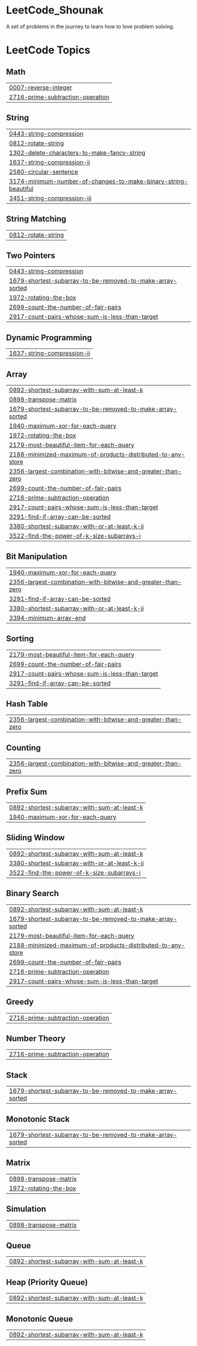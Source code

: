 # LeetCode_Shounak
A set of problems in the journey to learn how to love problem solving.

<!---LeetCode Topics Start-->
# LeetCode Topics
## Math
|  |
| ------- |
| [0007-reverse-integer](https://github.com/shounakBack/LeetCode_Shounak/tree/master/0007-reverse-integer) |
| [2716-prime-subtraction-operation](https://github.com/shounakBack/LeetCode_Shounak/tree/master/2716-prime-subtraction-operation) |
## String
|  |
| ------- |
| [0443-string-compression](https://github.com/shounakBack/LeetCode_Shounak/tree/master/0443-string-compression) |
| [0812-rotate-string](https://github.com/shounakBack/LeetCode_Shounak/tree/master/0812-rotate-string) |
| [1302-delete-characters-to-make-fancy-string](https://github.com/shounakBack/LeetCode_Shounak/tree/master/1302-delete-characters-to-make-fancy-string) |
| [1637-string-compression-ii](https://github.com/shounakBack/LeetCode_Shounak/tree/master/1637-string-compression-ii) |
| [2580-circular-sentence](https://github.com/shounakBack/LeetCode_Shounak/tree/master/2580-circular-sentence) |
| [3174-minimum-number-of-changes-to-make-binary-string-beautiful](https://github.com/shounakBack/LeetCode_Shounak/tree/master/3174-minimum-number-of-changes-to-make-binary-string-beautiful) |
| [3451-string-compression-iii](https://github.com/shounakBack/LeetCode_Shounak/tree/master/3451-string-compression-iii) |
## String Matching
|  |
| ------- |
| [0812-rotate-string](https://github.com/shounakBack/LeetCode_Shounak/tree/master/0812-rotate-string) |
## Two Pointers
|  |
| ------- |
| [0443-string-compression](https://github.com/shounakBack/LeetCode_Shounak/tree/master/0443-string-compression) |
| [1679-shortest-subarray-to-be-removed-to-make-array-sorted](https://github.com/shounakBack/LeetCode_Shounak/tree/master/1679-shortest-subarray-to-be-removed-to-make-array-sorted) |
| [1972-rotating-the-box](https://github.com/shounakBack/LeetCode_Shounak/tree/master/1972-rotating-the-box) |
| [2699-count-the-number-of-fair-pairs](https://github.com/shounakBack/LeetCode_Shounak/tree/master/2699-count-the-number-of-fair-pairs) |
| [2917-count-pairs-whose-sum-is-less-than-target](https://github.com/shounakBack/LeetCode_Shounak/tree/master/2917-count-pairs-whose-sum-is-less-than-target) |
## Dynamic Programming
|  |
| ------- |
| [1637-string-compression-ii](https://github.com/shounakBack/LeetCode_Shounak/tree/master/1637-string-compression-ii) |
## Array
|  |
| ------- |
| [0892-shortest-subarray-with-sum-at-least-k](https://github.com/shounakBack/LeetCode_Shounak/tree/master/0892-shortest-subarray-with-sum-at-least-k) |
| [0898-transpose-matrix](https://github.com/shounakBack/LeetCode_Shounak/tree/master/0898-transpose-matrix) |
| [1679-shortest-subarray-to-be-removed-to-make-array-sorted](https://github.com/shounakBack/LeetCode_Shounak/tree/master/1679-shortest-subarray-to-be-removed-to-make-array-sorted) |
| [1940-maximum-xor-for-each-query](https://github.com/shounakBack/LeetCode_Shounak/tree/master/1940-maximum-xor-for-each-query) |
| [1972-rotating-the-box](https://github.com/shounakBack/LeetCode_Shounak/tree/master/1972-rotating-the-box) |
| [2179-most-beautiful-item-for-each-query](https://github.com/shounakBack/LeetCode_Shounak/tree/master/2179-most-beautiful-item-for-each-query) |
| [2188-minimized-maximum-of-products-distributed-to-any-store](https://github.com/shounakBack/LeetCode_Shounak/tree/master/2188-minimized-maximum-of-products-distributed-to-any-store) |
| [2356-largest-combination-with-bitwise-and-greater-than-zero](https://github.com/shounakBack/LeetCode_Shounak/tree/master/2356-largest-combination-with-bitwise-and-greater-than-zero) |
| [2699-count-the-number-of-fair-pairs](https://github.com/shounakBack/LeetCode_Shounak/tree/master/2699-count-the-number-of-fair-pairs) |
| [2716-prime-subtraction-operation](https://github.com/shounakBack/LeetCode_Shounak/tree/master/2716-prime-subtraction-operation) |
| [2917-count-pairs-whose-sum-is-less-than-target](https://github.com/shounakBack/LeetCode_Shounak/tree/master/2917-count-pairs-whose-sum-is-less-than-target) |
| [3291-find-if-array-can-be-sorted](https://github.com/shounakBack/LeetCode_Shounak/tree/master/3291-find-if-array-can-be-sorted) |
| [3380-shortest-subarray-with-or-at-least-k-ii](https://github.com/shounakBack/LeetCode_Shounak/tree/master/3380-shortest-subarray-with-or-at-least-k-ii) |
| [3522-find-the-power-of-k-size-subarrays-i](https://github.com/shounakBack/LeetCode_Shounak/tree/master/3522-find-the-power-of-k-size-subarrays-i) |
## Bit Manipulation
|  |
| ------- |
| [1940-maximum-xor-for-each-query](https://github.com/shounakBack/LeetCode_Shounak/tree/master/1940-maximum-xor-for-each-query) |
| [2356-largest-combination-with-bitwise-and-greater-than-zero](https://github.com/shounakBack/LeetCode_Shounak/tree/master/2356-largest-combination-with-bitwise-and-greater-than-zero) |
| [3291-find-if-array-can-be-sorted](https://github.com/shounakBack/LeetCode_Shounak/tree/master/3291-find-if-array-can-be-sorted) |
| [3380-shortest-subarray-with-or-at-least-k-ii](https://github.com/shounakBack/LeetCode_Shounak/tree/master/3380-shortest-subarray-with-or-at-least-k-ii) |
| [3394-minimum-array-end](https://github.com/shounakBack/LeetCode_Shounak/tree/master/3394-minimum-array-end) |
## Sorting
|  |
| ------- |
| [2179-most-beautiful-item-for-each-query](https://github.com/shounakBack/LeetCode_Shounak/tree/master/2179-most-beautiful-item-for-each-query) |
| [2699-count-the-number-of-fair-pairs](https://github.com/shounakBack/LeetCode_Shounak/tree/master/2699-count-the-number-of-fair-pairs) |
| [2917-count-pairs-whose-sum-is-less-than-target](https://github.com/shounakBack/LeetCode_Shounak/tree/master/2917-count-pairs-whose-sum-is-less-than-target) |
| [3291-find-if-array-can-be-sorted](https://github.com/shounakBack/LeetCode_Shounak/tree/master/3291-find-if-array-can-be-sorted) |
## Hash Table
|  |
| ------- |
| [2356-largest-combination-with-bitwise-and-greater-than-zero](https://github.com/shounakBack/LeetCode_Shounak/tree/master/2356-largest-combination-with-bitwise-and-greater-than-zero) |
## Counting
|  |
| ------- |
| [2356-largest-combination-with-bitwise-and-greater-than-zero](https://github.com/shounakBack/LeetCode_Shounak/tree/master/2356-largest-combination-with-bitwise-and-greater-than-zero) |
## Prefix Sum
|  |
| ------- |
| [0892-shortest-subarray-with-sum-at-least-k](https://github.com/shounakBack/LeetCode_Shounak/tree/master/0892-shortest-subarray-with-sum-at-least-k) |
| [1940-maximum-xor-for-each-query](https://github.com/shounakBack/LeetCode_Shounak/tree/master/1940-maximum-xor-for-each-query) |
## Sliding Window
|  |
| ------- |
| [0892-shortest-subarray-with-sum-at-least-k](https://github.com/shounakBack/LeetCode_Shounak/tree/master/0892-shortest-subarray-with-sum-at-least-k) |
| [3380-shortest-subarray-with-or-at-least-k-ii](https://github.com/shounakBack/LeetCode_Shounak/tree/master/3380-shortest-subarray-with-or-at-least-k-ii) |
| [3522-find-the-power-of-k-size-subarrays-i](https://github.com/shounakBack/LeetCode_Shounak/tree/master/3522-find-the-power-of-k-size-subarrays-i) |
## Binary Search
|  |
| ------- |
| [0892-shortest-subarray-with-sum-at-least-k](https://github.com/shounakBack/LeetCode_Shounak/tree/master/0892-shortest-subarray-with-sum-at-least-k) |
| [1679-shortest-subarray-to-be-removed-to-make-array-sorted](https://github.com/shounakBack/LeetCode_Shounak/tree/master/1679-shortest-subarray-to-be-removed-to-make-array-sorted) |
| [2179-most-beautiful-item-for-each-query](https://github.com/shounakBack/LeetCode_Shounak/tree/master/2179-most-beautiful-item-for-each-query) |
| [2188-minimized-maximum-of-products-distributed-to-any-store](https://github.com/shounakBack/LeetCode_Shounak/tree/master/2188-minimized-maximum-of-products-distributed-to-any-store) |
| [2699-count-the-number-of-fair-pairs](https://github.com/shounakBack/LeetCode_Shounak/tree/master/2699-count-the-number-of-fair-pairs) |
| [2716-prime-subtraction-operation](https://github.com/shounakBack/LeetCode_Shounak/tree/master/2716-prime-subtraction-operation) |
| [2917-count-pairs-whose-sum-is-less-than-target](https://github.com/shounakBack/LeetCode_Shounak/tree/master/2917-count-pairs-whose-sum-is-less-than-target) |
## Greedy
|  |
| ------- |
| [2716-prime-subtraction-operation](https://github.com/shounakBack/LeetCode_Shounak/tree/master/2716-prime-subtraction-operation) |
## Number Theory
|  |
| ------- |
| [2716-prime-subtraction-operation](https://github.com/shounakBack/LeetCode_Shounak/tree/master/2716-prime-subtraction-operation) |
## Stack
|  |
| ------- |
| [1679-shortest-subarray-to-be-removed-to-make-array-sorted](https://github.com/shounakBack/LeetCode_Shounak/tree/master/1679-shortest-subarray-to-be-removed-to-make-array-sorted) |
## Monotonic Stack
|  |
| ------- |
| [1679-shortest-subarray-to-be-removed-to-make-array-sorted](https://github.com/shounakBack/LeetCode_Shounak/tree/master/1679-shortest-subarray-to-be-removed-to-make-array-sorted) |
## Matrix
|  |
| ------- |
| [0898-transpose-matrix](https://github.com/shounakBack/LeetCode_Shounak/tree/master/0898-transpose-matrix) |
| [1972-rotating-the-box](https://github.com/shounakBack/LeetCode_Shounak/tree/master/1972-rotating-the-box) |
## Simulation
|  |
| ------- |
| [0898-transpose-matrix](https://github.com/shounakBack/LeetCode_Shounak/tree/master/0898-transpose-matrix) |
## Queue
|  |
| ------- |
| [0892-shortest-subarray-with-sum-at-least-k](https://github.com/shounakBack/LeetCode_Shounak/tree/master/0892-shortest-subarray-with-sum-at-least-k) |
## Heap (Priority Queue)
|  |
| ------- |
| [0892-shortest-subarray-with-sum-at-least-k](https://github.com/shounakBack/LeetCode_Shounak/tree/master/0892-shortest-subarray-with-sum-at-least-k) |
## Monotonic Queue
|  |
| ------- |
| [0892-shortest-subarray-with-sum-at-least-k](https://github.com/shounakBack/LeetCode_Shounak/tree/master/0892-shortest-subarray-with-sum-at-least-k) |
<!---LeetCode Topics End-->
